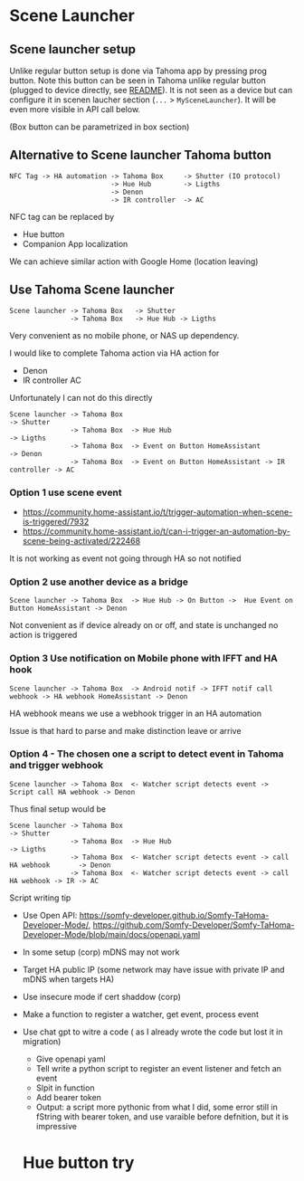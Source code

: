# Scene Launcher 

## Scene launcher setup

Unlike regular button setup is done via Tahoma app by pressing prog button.
Note this button can be seen in Tahoma unlike regular button (plugged to device directly, see [README](README.md)).
It is not seen as a device but can configure it in scenen laucher section (`...` > `MySceneLauncher`).
It will be even more visible in API call below.

(Box button can be parametrized in box section)
<!-- optionally can check if appear on API -->

## Alternative to Scene launcher Tahoma button 


````
NFC Tag -> HA automation -> Tahoma Box     -> Shutter (IO protocol)
                         -> Hue Hub        -> Ligths
                         -> Denon
                         -> IR controller  -> AC 
````

NFC tag can be replaced by 
- Hue button 
- Companion App localization 

We can achieve similar action with Google Home (location leaving)

## Use Tahoma Scene launcher 


````
Scene launcher -> Tahoma Box   -> Shutter
               -> Tahoma Box   -> Hue Hub -> Ligths
````

Very convenient as no mobile phone, or NAS up dependency.

I would like to complete Tahoma action via HA action for
- Denon
- IR controller AC 


Unfortunately I can not do this directly

````
Scene launcher -> Tahoma Box                                                    -> Shutter
               -> Tahoma Box  -> Hue Hub                                        -> Ligths
               -> Tahoma Box  -> Event on Button HomeAssistant                  -> Denon
               -> Tahoma Box  -> Event on Button HomeAssistant -> IR controller -> AC
````              

### Option 1 use scene event 

- https://community.home-assistant.io/t/trigger-automation-when-scene-is-triggered/7932    
- https://community.home-assistant.io/t/can-i-trigger-an-automation-by-scene-being-activated/222468

It is not working as event not going through HA so not notified

### Option 2 use another device as a bridge

````
Scene launcher -> Tahoma Box  -> Hue Hub -> On Button ->  Hue Event on Button HomeAssistant -> Denon                                                                                        
````     


Not convenient as if device already on or off, and state is unchanged no action is triggered



### Option 3 Use notification on Mobile phone with IFFT and HA hook

````
Scene launcher -> Tahoma Box  -> Android notif -> IFFT notif call webhook -> HA webhook HomeAssistant -> Denon                                                                                        
````     
HA webhook means we use a webhook trigger in an HA automation

Issue is that hard to parse and make distinction leave or arrive

### Option 4 - The chosen one a script to detect event in Tahoma and trigger webhook  


````
Scene launcher -> Tahoma Box  <- Watcher script detects event -> Script call HA webhook -> Denon                                                                                        
````     

Thus final setup would be 


````
Scene launcher -> Tahoma Box                                                           -> Shutter
               -> Tahoma Box  -> Hue Hub                                               -> Ligths
               -> Tahoma Box  <- Watcher script detects event -> call HA webhook       -> Denon
               -> Tahoma Box  <- Watcher script detects event -> call HA webhook -> IR -> AC                                  

````

Script writing tip
- Use Open API: https://somfy-developer.github.io/Somfy-TaHoma-Developer-Mode/, https://github.com/Somfy-Developer/Somfy-TaHoma-Developer-Mode/blob/main/docs/openapi.yaml
- In some setup (corp) mDNS may not work 
- Target HA public IP (some network may have issue with private IP and mDNS when targets HA)
- Use insecure mode if cert shaddow (corp)
- Make a function to register a watcher, get event, process event
- Use chat gpt to witre a code ( as I already wrote the code but lost it in migration)
    - Give openapi yaml
    - Tell write a python script to register an event listener and fetch an event
    - Slpit in function 
    - Add bearer token
    - Output: a script more pythonic from what I did, some error still in fString with bearer token, and use varaible before defnition, but it is impressive

    # Hue button try